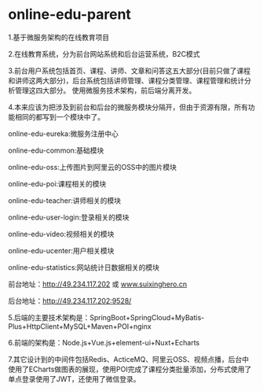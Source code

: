 # online-edu-parent
1.基于微服务架构的在线教育项目

2.在线教育系统，分为前台网站系统和后台运营系统，B2C模式

3.前台用户系统包括首页、课程、讲师、文章和问答这五大部分(目前只做了课程和讲师这两大部分)，后台系统包括讲师管理、课程分类管理、课程管理和统计分析管理这四大部分。
  使用微服务技术架构，前后端分离开发。
  
4.本来应该为把涉及到前台和后台的微服务模块分隔开，但由于资源有限，所有功能相同的都写到一个模块中了。

  online-edu-eureka:微服务注册中心
  
  online-edu-common:基础模块
  
  online-edu-oss:上传图片到阿里云的OSS中的图片模块
  
  online-edu-poi:课程相关的模块
  
  online-edu-teacher:讲师相关的模块
  
  online-edu-user-login:登录相关的模块
  
  online-edu-video:视频相关的模块
  
  online-edu-ucenter:用户相关模块
  
  online-edu-statistics:网站统计日数据相关的模块
  
  前台地址：http://49.234.117.202  或  www.suixinghero.cn
  
  后台地址：http://49.234.117.202:9528/
  
5.后端的主要技术架构是：SpringBoot+SpringCloud+MyBatis-Plus+HttpClient+MySQL+Maven+POI+nginx
  
6.前端的架构是：Node.js+Vue.js+element-ui+Nuxt+Echarts

7.其它设计到的中间件包括Redis、ActiceMQ、阿里云OSS、视频点播，后台中使用了ECharts做图表的展现，使用POI完成了课程分类批量添加，分布式使用了
  单点登录使用了JWT，还使用了微信登录。









